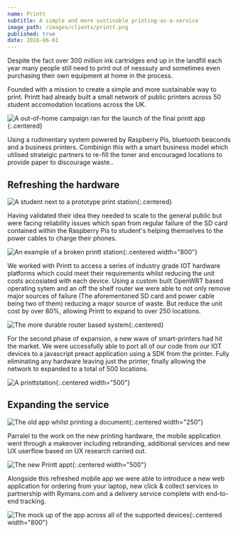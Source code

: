 ```yaml
---
name: Printt
subtitle: A simple and more sustinable printing-as-a-service
image_path: /images/clients/printt.png
published: true
date: 2016-06-01
---
```


Despite the fact over 300 million ink cartridges end up in the landfill each year many people still
need to print out of nesssuty and sometimes even purchasing their own equipment at home in the process.

Founded with a mission to create a simple and more sustainable way to print. Printt had already built a small 
network of public printers across 50 student accomodation locations across the UK. 

![A out-of-home campaign ran for the launch of the final printt app](/images/printt/8.jpg){:.centered}

Using a rudimentary system
powered by Raspberry Pis, bluetooth beaconds and a business printers. Combinign this with  a smart business model 
which utilised strateigic partners to re-fill the toner and encouraged locations to provide paper to discourage
waste..

## Refreshing the hardware

![A student next to a prototype print station](/images/printt/1.jpeg){:.centered}

Having validated their idea they needed to scale to the general public but were facing reliability issues which
span from regular failure of the SD card contained within the Raspberry Pis to student's helping themselves to the
power cables to charge their phones.

![An example of a broken printt station](/images/printt/2.jpg){:.centered width="800"}

We worked with Printt to access a series of industry grade IOT hardware platforms which could meet their
requirements whilst reducing the unit costs accosiated with each device. Using a custom built OpenWRT based
operating sytem and an off the shelf router we were able to not only remove major sources of failure (The
aforementoned SD card and power cable being two of them) reducing a major source of waste. But reduce the unit cost by over 80%, allowing Printt to expand to over 250 locations.

![The more durable router based system](/images/printt/3.jpg){:.centered}

For the second phase of expansion, a new wave of smart-printers had hit the market. We were uccessfully able to
port all of our code from our IOT devices to a javascript preact application using a SDK from the printer. Fully
eliminating any hardware leaving just the printer, finally allowing the network to expanded to a total of 500 
locations.

![A printtstation](/images/printt/4.jpeg){:.centered width="500"}

## Expanding the service

![The old app whilst printing a document](/images/printt/5.jpg){:.centered width="250"}

Parralel to the work on the new printing hardware, the mobile application went through a makeover including
rebranding, additional services and new UX userflow based on UX research carried out. 


![The new Printt appt](/images/printt/6.png){:.centered width="500"}

Alongside this refreshed mobile app we were able to introduce a new web application for ordering from your laptop, new click & collect services
in partnership with Rymans.com and a delivery service complete with end-to-end tracking.

![The mock up of the app across all of the supported devices](/images/printt/7.png){:.centered width="800"}